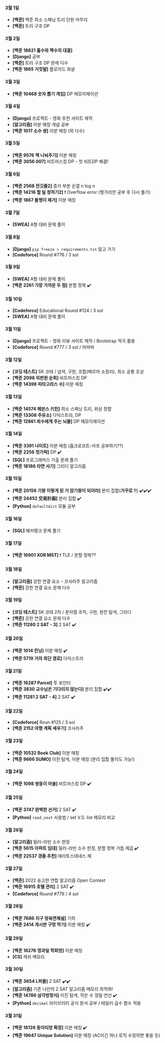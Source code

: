 #### 3월 1일

- **[백준]** 백준 최소 스패닝 트리 단원 마무리
- **[백준]** 트리 구조 DP

#### 3월 2일

- **[백준 18821 홀수와 짝수의 대결]**
- **[Django]** 공부
- **[백준]** 트리 구조 DP 문제 다수
- **[백준 1865 거짓말]** 플로이드 와샬

#### 3월 3일

- **[백준 10468 숫자 뽑기 게임]** DP 메모이제이션

#### 3월 4일

- **[Django]** 프로젝트 - 영화 추천 사이트 제작
- **[알고리즘]** 이분 매칭 개념 공부
- **[백준 1017 소수 쌍]** 이분 매칭 (외 다수) 

#### 3월 5일

- **[백준 9576 책 나눠주기]** 이분 매칭
- **[백준 3056 007]** 비트마스킹 DP - 첫 비트DP 해결!

#### 3월 6일

- **[백준 2568 전깃줄2]** 증가 부분 순열 n log n
- **[백준 14216 할 일 정하기2]** :heavy_exclamation_mark: Overflow error (헝가리안 공부 후 다시 풀기)
- **[백준 1867 돌멩이 제거]** 이분 매칭

#### 3월 7일

- **[SWEA]** A형 대비 문제 풀이

#### 3월 8일

- **[Django]** `pip freeze > requirements.txt` 알고 가기
- **[Codeforce]** Round #776 / 3 sol

#### 3월 9일

- **[SWEA]** A형 대비 문제 풀이
- **[백준 2261 가장 가까운 두 점]** 분할 정복 :heavy_check_mark:

#### 3월 10일

- **[Codeforce]** Educational Round #124 / 3 sol
- **[SWEA]** A형 대비 문제 풀이

#### 3월 11일

- **[Django]** 프로젝트 - 영화 리뷰 사이트 제작 / Bootstrap 적극 활용
- **[Codeforce]** Round #777 / 3 sol / 마마마

#### 3월 12일

- **[코딩 테스트]** SK 코테 / 냅색, 구현, 조합(페르마 소정리), 최소 공통 조상
- **[백준 2098 외판원 순회]** 비트마스킹 DP
- **[백준 14398 피타고라스 수]** 이분 매칭

#### 3월 13일

- **[백준 14574 헤븐스 키친]** 최소 스패닝 트리, 위상 정렬
- **[백준 13308 주유소]** 다익스트라, DP
- **[백준 12861 죄수에게 주는 뇌물]** DP 메모이제이션 

#### 3월 14일

- **[백준 3391 나이트]** 이분 매칭 (홉크로프트-카프 공부하기??)
- **[백준 2256 젓가락]** DP :heavy_check_mark:
- **[SQL]** 프로그래머스 기출 문제 풀기
- **[백준 18186 라면 사기]** 그리디 알고리즘

#### 3월 15일

- **[백준 20156 기왕 이렇게 된 거 암기왕이 되어라]** 분리 집합(**거꾸로 !!**) :heavy_check_mark::heavy_check_mark::heavy_check_mark:
- **[백준 24452 交易計画]** 분리 집합 :heavy_check_mark:
- **[Python]** `defaultdict` 모듈 공부

#### 3월 16일

- **[SQL]** 해커랭크 문제 풀기

#### 3월 17일

- **[백준 16901 XOR MST]** :heavy_exclamation_mark: TLE / 분할 정복??

#### 3월 18일

- **[알고리즘]** 강한 연결 요소 - 코사라주 알고리즘
- **[백준]** 강한 연결 요소 문제 다수

#### 3월 19일

- **[코딩 테스트]** SK 코테 2차 / 문자열 조작, 구현, 완전 탐색, 그리디
- **[백준]** 강한 연결 요소 문제 다수
- **[백준 11280 2 SAT - 3]** 2 SAT :heavy_check_mark:

#### 3월 20일

- **[백준 1014 컨닝]** 이분 매칭 :heavy_check_mark:
- **[백준 5719 거의 최단 경로]** 다익스트라

#### 3월 21일

- **[백준 16287 Parcel]** 투 포인터
- **[백준 3830 교수님은 기다리지 않는다]** 분리 집합 :heavy_check_mark::heavy_check_mark:
- **[백준 11281 2 SAT - 4]** 2 SAT :heavy_check_mark:

#### 3월 22일

- **[Codeforce]** Roun #125 / 3 sol
- **[백준 2152 여행 계획 세우기]** 코사라주

#### 3월 23일

- **[백준 10532 Book Club]** 이분 매칭
- **[백준 9666 SUMO]** 이진 탐색, 이분 매칭 (분리 집합 풀이도 가능!)

#### 3월 24일

- **[백준 1098 쌍둥이 마을]** 비트마스킹 DP :heavy_check_mark:

#### 3월 25일

- **[백준 3747 완벽한 선거]** 2 SAT :heavy_check_mark:
- **[Python]** `read` ,`next` 사용법 / set V.S. list 메모리 비교

#### 3월 26일

- **[알고리즘]** 밀러-라빈 소수 판정
- **[백준 5615 아파트 임대]** 밀러-라빈 소수 판정, 분할 정복 거듭 제곱 :heavy_check_mark:
- **[백준 22537 경품 추천]** 에라토스테네스 체

#### 3월 27일

- **[백준]** 2022 숭고한 연합 알고리즘 Open Contest
- **[백준 16915 호텔 관리]** 2 SAT :heavy_check_mark:
- **[Codeforce]** Round #779 / 4 sol

#### 3월 28일

- **[백준 7686 지구 정육면체설]** 기하
- **[백준 2414 게시판 구멍 막기]** 이분 매칭 :heavy_check_mark:

#### 3월 29일

- **[백준 16276 영과일 학회방]** 이분 매칭
- **[CS]** 캐쉬 메모리

#### 3월 30일

- **[백준 3654 L퍼즐]** 2 SAT :heavy_check_mark::heavy_check_mark:
- **[알고리즘]** 기존 나만의 2 SAT 알고리즘 메모리 최적화!
- **[백준 14786 삼각방정식]** 이진 탐색, 작은 수 정밀 연산 :heavy_check_mark:
- **[Python]** `decimal` 라이브러리 공식 문서 공부 / 테일러 급수 함수 적용

#### 3월 31일

- **[백준 16126 동아리방 확장]** 이분 매칭 :heavy_check_mark:
- **[백준 19647 Unique Solution]** 이분 매칭 (AC이긴 하나 로직 수정하면 좋을 듯)

